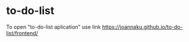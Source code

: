 # to-do-list

To open "to-do-list aplication" use link https://joannaku.github.io/to-do-list/frontend/
